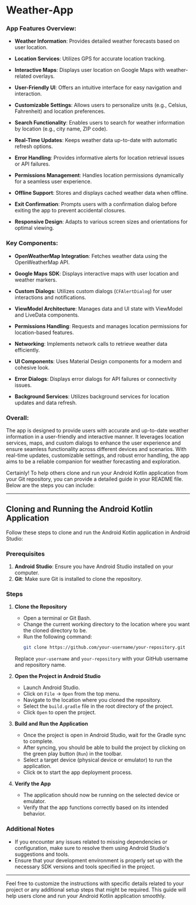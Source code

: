 ﻿# Weather-App
### App Features Overview:

- **Weather Information**: Provides detailed weather forecasts based on user location.
  
- **Location Services**: Utilizes GPS for accurate location tracking.
  
- **Interactive Maps**: Displays user location on Google Maps with weather-related overlays.
  
- **User-Friendly UI**: Offers an intuitive interface for easy navigation and interaction.
  
- **Customizable Settings**: Allows users to personalize units (e.g., Celsius, Fahrenheit) and location preferences.
  
- **Search Functionality**: Enables users to search for weather information by location (e.g., city name, ZIP code).
  
- **Real-Time Updates**: Keeps weather data up-to-date with automatic refresh options.
  
- **Error Handling**: Provides informative alerts for location retrieval issues or API failures.
  
- **Permissions Management**: Handles location permissions dynamically for a seamless user experience.
  
- **Offline Support**: Stores and displays cached weather data when offline.
  
- **Exit Confirmation**: Prompts users with a confirmation dialog before exiting the app to prevent accidental closures.
  
- **Responsive Design**: Adapts to various screen sizes and orientations for optimal viewing.

### Key Components:

- **OpenWeatherMap Integration**: Fetches weather data using the OpenWeatherMap API.
  
- **Google Maps SDK**: Displays interactive maps with user location and weather markers.
  
- **Custom Dialogs**: Utilizes custom dialogs (`CFAlertDialog`) for user interactions and notifications.
  
- **ViewModel Architecture**: Manages data and UI state with ViewModel and LiveData components.
  
- **Permissions Handling**: Requests and manages location permissions for location-based features.
  
- **Networking**: Implements network calls to retrieve weather data efficiently.
  
- **UI Components**: Uses Material Design components for a modern and cohesive look.
  
- **Error Dialogs**: Displays error dialogs for API failures or connectivity issues.
  
- **Background Services**: Utilizes background services for location updates and data refresh.

### Overall:

The app is designed to provide users with accurate and up-to-date weather information in a user-friendly and interactive manner. It leverages location services, maps, and custom dialogs to enhance the user experience and ensure seamless functionality across different devices and scenarios. With real-time updates, customizable settings, and robust error handling, the app aims to be a reliable companion for weather forecasting and exploration.


Certainly! To help others clone and run your Android Kotlin application from your Git repository, you can provide a detailed guide in your README file. Below are the steps you can include:

---

## Cloning and Running the Android Kotlin Application

Follow these steps to clone and run the Android Kotlin application in Android Studio:

### Prerequisites
1. **Android Studio**: Ensure you have Android Studio installed on your computer.
2. **Git**: Make sure Git is installed to clone the repository.

### Steps
1. **Clone the Repository**
   - Open a terminal or Git Bash.
   - Change the current working directory to the location where you want the cloned directory to be.
   - Run the following command:
     ```bash
     git clone https://github.com/your-username/your-repository.git
     ```
   Replace `your-username` and `your-repository` with your GitHub username and repository name.

2. **Open the Project in Android Studio**
   - Launch Android Studio.
   - Click on `File` -> `Open` from the top menu.
   - Navigate to the location where you cloned the repository.
   - Select the `build.gradle` file in the root directory of the project.
   - Click `Open` to open the project.

3. **Build and Run the Application**
   - Once the project is open in Android Studio, wait for the Gradle sync to complete.
   - After syncing, you should be able to build the project by clicking on the green play button (`Run`) in the toolbar.
   - Select a target device (physical device or emulator) to run the application.
   - Click `OK` to start the app deployment process.

4. **Verify the App**
   - The application should now be running on the selected device or emulator.
   - Verify that the app functions correctly based on its intended behavior.

### Additional Notes
- If you encounter any issues related to missing dependencies or configuration, make sure to resolve them using Android Studio's suggestions and tools.
- Ensure that your development environment is properly set up with the necessary SDK versions and tools specified in the project.

---

Feel free to customize the instructions with specific details related to your project or any additional setup steps that might be required. This guide will help users clone and run your Android Kotlin application smoothly.
